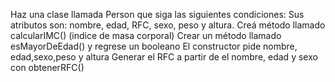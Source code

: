 Haz una clase llamada Person que siga las siguientes condiciones:
Sus atributos son: nombre, edad, RFC, sexo, peso y altura.
Creá método llamado calcularIMC() (indice de masa corporal)
Crear un método llamado esMayorDeEdad() y regrese un booleano
El constructor pide nombre, edad,sexo,peso y altura
Generar el RFC a partir de el nombre, edad y sexo con obtenerRFC()
